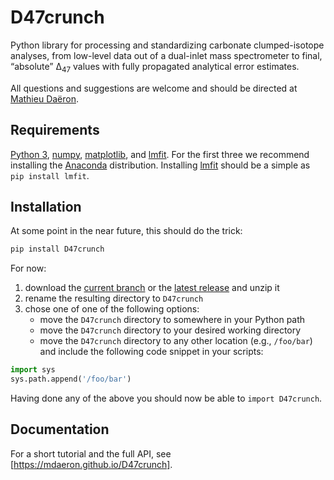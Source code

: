 # D47crunch

Python library for processing and standardizing carbonate clumped-isotope analyses, from low-level data out of a dual-inlet mass spectrometer to final, “absolute” Δ<sub>47</sub> values with fully propagated analytical error estimates.

All questions and suggestions are welcome and should be directed at [Mathieu Daëron](mailto:daeron@lsce.ipsl.fr?subject=[D47crunch]).

## Requirements

[Python 3], [numpy], [matplotlib], and [lmfit]. For the first three we recommend installing the [Anaconda] distribution. Installing [lmfit] should be a simple as `pip install lmfit`.

[Python 3]: https://www.python.org
[numpy]: https://numpy.org
[lmfit]: https://lmfit.github.io
[Anaconda]: https://www.anaconda.com/distribution
[matplotlib]: https://matplotlib.org

## Installation

At some point in the near future, this should do the trick:

```bash
pip install D47crunch
```

For now:

1. download the [current branch] or the [latest release] and unzip it
2. rename the resulting directory to `D47crunch`
3. chose one of one of the following options:
	+ move the `D47crunch` directory to somewhere in your Python path
	+ move the `D47crunch` directory to your desired working directory
	+ move the `D47crunch` directory to any other location (e.g., `/foo/bar`) and include the following code snippet in your scripts:

```py
import sys
sys.path.append('/foo/bar')
```
Having done any of the above you should now be able to `import D47crunch`.

[current branch]: https://github.com/mdaeron/D47crunch/archive/master.zip
[latest release]: https://github.com/mdaeron/D47crunch/archive/v0.1.zip

## Documentation

For a short tutorial and the full API, see [https://mdaeron.github.io/D47crunch].

[https://mdaeron.github.io/D47crunch]: https://mdaeron.github.io/D47crunch
